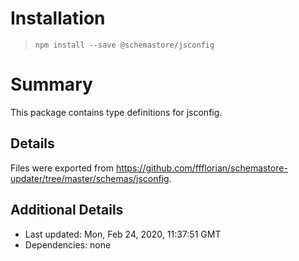 # Installation
> `npm install --save @schemastore/jsconfig`

# Summary
This package contains type definitions for jsconfig.

## Details
Files were exported from https://github.com/ffflorian/schemastore-updater/tree/master/schemas/jsconfig.

## Additional Details
* Last updated: Mon, Feb 24, 2020, 11:37:51 GMT
* Dependencies: none
